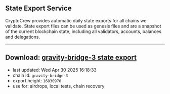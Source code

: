 ## State Export Service
CryptoCrew provides automatic daily state exports for all chains we validate. State export files can be used as genesis files and are a snapshot of the current blockchain state, including all validators, accounts, balances and delegations.

---
**Download: [gravity-bridge-3 state export](https://dl-eu2.ccvalidators.com/SERVICE/gravitybridge/gravity-bridge-3_export_16830970.json)**
---

- last updated: Wed Apr 30 2025 16:18:33
- chain id: `gravity-bridge-3`
- export height: `16830970`
- use for: airdrops, local tests, chain recovery
